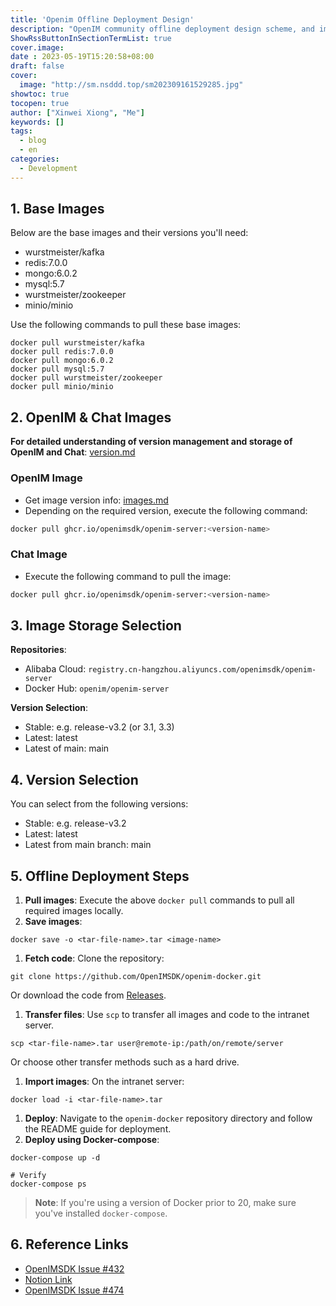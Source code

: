 ```yaml
---
title: 'Openim Offline Deployment Design'
description: "OpenIM community offline deployment design scheme, and implementation scheme"
ShowRssButtonInSectionTermList: true
cover.image:
date : 2023-05-19T15:20:58+08:00
draft: false
cover:
  image: "http://sm.nsddd.top/sm202309161529285.jpg"
showtoc: true
tocopen: true
author: ["Xinwei Xiong", "Me"]
keywords: []
tags:
  - blog
  - en
categories:
  - Development
---
```




## 1. Base Images

Below are the base images and their versions you'll need:

- wurstmeister/kafka
- redis:7.0.0
- mongo:6.0.2
- mysql:5.7
- wurstmeister/zookeeper
- minio/minio

Use the following commands to pull these base images:

```
docker pull wurstmeister/kafka
docker pull redis:7.0.0
docker pull mongo:6.0.2
docker pull mysql:5.7
docker pull wurstmeister/zookeeper
docker pull minio/minio
```

## 2. OpenIM & Chat Images

**For detailed understanding of version management and storage of OpenIM and Chat**: [version.md](https://github.com/OpenIMSDK/Open-IM-Server/blob/main/docs/conversions/version.md)

### OpenIM Image

- Get image version info: [images.md](https://github.com/OpenIMSDK/Open-IM-Server/blob/main/docs/conversions/images.md)
- Depending on the required version, execute the following command:

```bash
docker pull ghcr.io/openimsdk/openim-server:<version-name>
```

### Chat Image

- Execute the following command to pull the image:

```bash
docker pull ghcr.io/openimsdk/openim-server:<version-name>
```

## 3. Image Storage Selection

**Repositories**:

- Alibaba Cloud: `registry.cn-hangzhou.aliyuncs.com/openimsdk/openim-server`
- Docker Hub: `openim/openim-server`

**Version Selection**:

- Stable: e.g. release-v3.2 (or 3.1, 3.3)
- Latest: latest
- Latest of main: main

## 4. Version Selection

You can select from the following versions:

- Stable: e.g. release-v3.2
- Latest: latest
- Latest from main branch: main

## 5. Offline Deployment Steps

1. **Pull images**: Execute the above `docker pull` commands to pull all required images locally.
2. **Save images**:

```
docker save -o <tar-file-name>.tar <image-name>
```

1. **Fetch code**: Clone the repository:

```
git clone https://github.com/OpenIMSDK/openim-docker.git
```

Or download the code from [Releases](https://github.com/OpenIMSDK/openim-docker/releases/).

1. **Transfer files**: Use `scp` to transfer all images and code to the intranet server.

```
scp <tar-file-name>.tar user@remote-ip:/path/on/remote/server
```

Or choose other transfer methods such as a hard drive.

1. **Import images**: On the intranet server:

```
docker load -i <tar-file-name>.tar
```

1. **Deploy**: Navigate to the `openim-docker` repository directory and follow the README guide for deployment.
2. **Deploy using Docker-compose**:

```
docker-compose up -d

# Verify
docker-compose ps
```

> **Note**: If you're using a version of Docker prior to 20, make sure you've installed `docker-compose`.

## 6. Reference Links

- [OpenIMSDK Issue #432](https://github.com/OpenIMSDK/Open-IM-Server/issues/432)
- [Notion Link](https://nsddd.notion.site/435ee747c0bc44048da9300a2d745ad3?pvs=25)
- [OpenIMSDK Issue #474](https://github.com/OpenIMSDK/Open-IM-Server/issues/474)